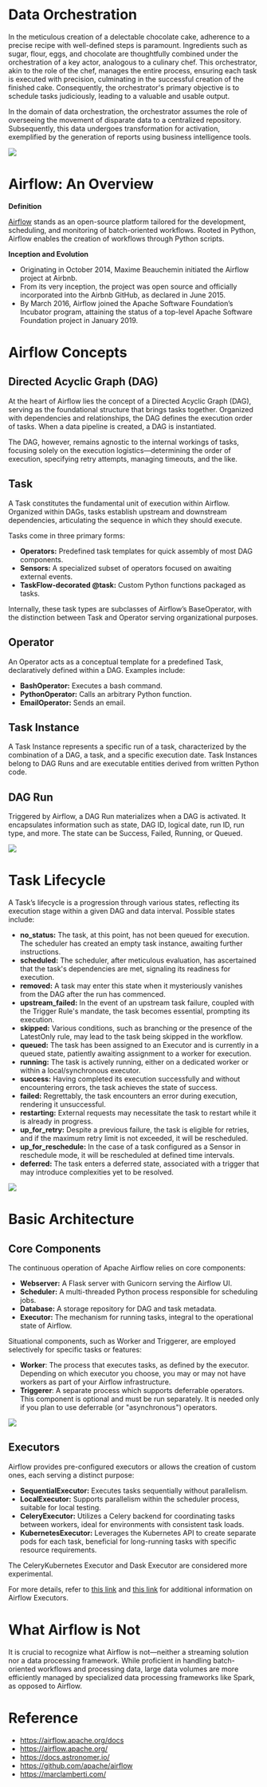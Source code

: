 # Data Orchestration

In the meticulous creation of a delectable chocolate cake, adherence to a precise recipe with well-defined steps is paramount. Ingredients such as sugar, flour, eggs, and chocolate are thoughtfully combined under the orchestration of a key actor, analogous to a culinary chef. This orchestrator, akin to the role of the chef, manages the entire process, ensuring each task is executed with precision, culminating in the successful creation of the finished cake. Consequently, the orchestrator's primary objective is to schedule tasks judiciously, leading to a valuable and usable output.

In the domain of data orchestration, the orchestrator assumes the role of overseeing the movement of disparate data to a centralized repository. Subsequently, this data undergoes transformation for activation, exemplified by the generation of reports using business intelligence tools.

![](#/../../img/data_orchestration.png)

# Airflow: An Overview

**Definition**

[Airflow](#https://github.com/apache/airflow) stands as an open-source platform tailored for the development, scheduling, and monitoring of batch-oriented workflows. Rooted in Python, Airflow enables the creation of workflows through Python scripts.

**Inception and Evolution**

- Originating in October 2014, Maxime Beauchemin initiated the Airflow project at Airbnb. 
- From its very inception, the project was open source and officially incorporated into the Airbnb GitHub, as declared in June 2015. 
- By March 2016, Airflow joined the Apache Software Foundation’s Incubator program, attaining the status of a top-level Apache Software Foundation project in January 2019.

# Airflow Concepts

## Directed Acyclic Graph (DAG)

At the heart of Airflow lies the concept of a Directed Acyclic Graph (DAG), serving as the foundational structure that brings tasks together. Organized with dependencies and relationships, the DAG defines the execution order of tasks. When a data pipeline is created, a DAG is instantiated.

The DAG, however, remains agnostic to the internal workings of tasks, focusing solely on the execution logistics—determining the order of execution, specifying retry attempts, managing timeouts, and the like.

## Task

A Task constitutes the fundamental unit of execution within Airflow. Organized within DAGs, tasks establish upstream and downstream dependencies, articulating the sequence in which they should execute.

Tasks come in three primary forms:

- **Operators:** Predefined task templates for quick assembly of most DAG components.
- **Sensors:** A specialized subset of operators focused on awaiting external events.
- **TaskFlow-decorated @task:** Custom Python functions packaged as tasks.

Internally, these task types are subclasses of Airflow’s BaseOperator, with the distinction between Task and Operator serving organizational purposes.

## Operator

An Operator acts as a conceptual template for a predefined Task, declaratively defined within a DAG. Examples include:

- **BashOperator:** Executes a bash command.
- **PythonOperator:** Calls an arbitrary Python function.
- **EmailOperator:** Sends an email.

## Task Instance

A Task Instance represents a specific run of a task, characterized by the combination of a DAG, a task, and a specific execution date. Task Instances belong to DAG Runs and are executable entities derived from written Python code.

## DAG Run

Triggered by Airflow, a DAG Run materializes when a DAG is activated. It encapsulates information such as state, DAG ID, logical date, run ID, run type, and more. The state can be Success, Failed, Running, or Queued.

![](#/../../img/airflow_concepts.png)

# Task Lifecycle

A Task’s lifecycle is a progression through various states, reflecting its execution stage within a given DAG and data interval. Possible states include:

- **no_status:** The task, at this point, has not been queued for execution. The scheduler has created an empty task instance, awaiting further instructions.
- **scheduled:** The scheduler, after meticulous evaluation, has ascertained that the task's dependencies are met, signaling its readiness for execution.
- **removed:** A task may enter this state when it mysteriously vanishes from the DAG after the run has commenced.
- **upstream_failed:** In the event of an upstream task failure, coupled with the Trigger Rule's mandate, the task becomes essential, prompting its execution.
- **skipped:** Various conditions, such as branching or the presence of the LatestOnly rule, may lead to the task being skipped in the workflow.
- **queued:** The task has been assigned to an Executor and is currently in a queued state, patiently awaiting assignment to a worker for execution.
- **running:** The task is actively running, either on a dedicated worker or within a local/synchronous executor.
- **success:** Having completed its execution successfully and without encountering errors, the task achieves the state of success.
- **failed:** Regrettably, the task encounters an error during execution, rendering it unsuccessful.
- **restarting:** External requests may necessitate the task to restart while it is already in progress.
- **up_for_retry:** Despite a previous failure, the task is eligible for retries, and if the maximum retry limit is not exceeded, it will be rescheduled.
- **up_for_reschedule:** In the case of a task configured as a Sensor in reschedule mode, it will be rescheduled at defined time intervals.
- **deferred:** The task enters a deferred state, associated with a trigger that may introduce complexities yet to be resolved.

![](#/../../img/task_lifecycle.png)

# Basic Architecture

## Core Components

The continuous operation of Apache Airflow relies on core components:

- **Webserver:** A Flask server with Gunicorn serving the Airflow UI.
- **Scheduler:** A multi-threaded Python process responsible for scheduling jobs.
- **Database:** A storage repository for DAG and task metadata.
- **Executor:** The mechanism for running tasks, integral to the operational state of Airflow.

Situational components, such as Worker and Triggerer, are employed selectively for specific tasks or features:

- **Worker**: The process that executes tasks, as defined by the executor. Depending on which executor you choose, you may or may not have workers as part of your Airflow infrastructure.
- **Triggerer**: A separate process which supports deferrable operators. This component is optional and must be run separately. It is needed only if you plan to use deferrable (or "asynchronous") operators.

![](#/../../img/basic_architecture.png)

## Executors

Airflow provides pre-configured executors or allows the creation of custom ones, each serving a distinct purpose:

- **SequentialExecutor:** Executes tasks sequentially without parallelism.
- **LocalExecutor:** Supports parallelism within the scheduler process, suitable for local testing.
- **CeleryExecutor:** Utilizes a Celery backend for coordinating tasks between workers, ideal for environments with consistent task loads.
- **KubernetesExecutor:** Leverages the Kubernetes API to create separate pods for each task, beneficial for long-running tasks with specific resource requirements.

The CeleryKubernetes Executor and Dask Executor are considered more experimental.

For more details, refer to [this link](#https://airflow.apache.org/docs/apache-airflow/stable/core-concepts/executor/index.html) and [this link](#https://medium.com/international-school-of-ai-data-science/executors-in-apache-airflow-148fadee4992) for additional information on Airflow Executors.

# What Airflow is Not

It is crucial to recognize what Airflow is not—neither a streaming solution nor a data processing framework. While proficient in handling batch-oriented workflows and processing data, large data volumes are more efficiently managed by specialized data processing frameworks like Spark, as opposed to Airflow.

# Reference

- https://airflow.apache.org/docs
- https://airflow.apache.org/
- https://docs.astronomer.io/
- https://github.com/apache/airflow
- https://marclamberti.com/